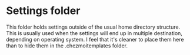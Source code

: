 # Settings folder

This folder holds settings outside of the usual home directory structure. This is usually used when the settings will end up in multiple destination, depending on operating system. I feel that it's cleaner to place them here than to hide them in the .chezmoitemplates folder.
